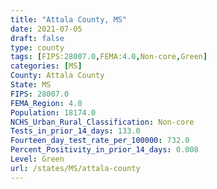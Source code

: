 ```yaml
---
title: "Attala County, MS"
date: 2021-07-05
draft: false
type: county
tags: [FIPS:28007.0,FEMA:4.0,Non-core,Green]
categories: [MS]
County: Attala County
State: MS
FIPS: 28007.0
FEMA_Region: 4.0
Population: 18174.0
NCHS_Urban_Rural_Classification: Non-core
Tests_in_prior_14_days: 133.0
Fourteen_day_test_rate_per_100000: 732.0
Percent_Positivity_in_prior_14_days: 0.008
Level: Green
url: /states/MS/attala-county
---
```




